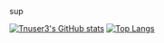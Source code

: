 sup

[![Tnuser3's GitHub stats](https://github-readme-stats.vercel.app/api?username=tnuser3)](https://github.com/anuraghazra/github-readme-stats)
[![Top Langs](https://github-readme-stats.vercel.app/api/top-langs/?username=tnuser3)](https://github.com/anuraghazra/github-readme-stats)
